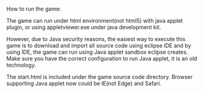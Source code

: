 
How to run the game:

The game can run under html environment(not html5) with java applet plugin, or using appletviewer.exe under java development kit.

However, due to Java security reasons, the easiest way to execute this game is to download and import all source code using eclipse IDE and by using IDE, the game can run using Java applet
sandbox eclipse creates. Make sure you have the correct configuration to run Java applet, it is an old technology.

The start.html is included under the game source code directory. Browser supporting Java applet now could be IE(not Edge) and Safari.
